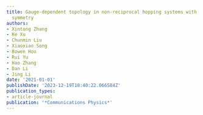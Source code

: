 ```yaml
---
title: Gauge-dependent topology in non-reciprocal hopping systems with pseudo-Hermitian
  symmetry
authors:
- Xintong Zhang
- Ke Xu
- Chunmin Liu
- Xiaoxiao Song
- Bowen Hou
- Rui Yu
- Hao Zhang
- Dan Li
- Jing Li
date: '2021-01-01'
publishDate: '2023-12-19T18:40:22.066584Z'
publication_types:
- article-journal
publication: '*Communications Physics*'
---
```

